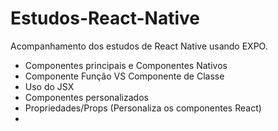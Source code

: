 # Estudos-React-Native
Acompanhamento dos estudos de React Native usando EXPO.

<ul>
<li>Componentes principais e Componentes Nativos</li>
<li>Componente Função VS Componente de Classe</li>
<li>Uso do JSX</li>
<li>Componentes personalizados</li>
<li>Propriedades/Props (Personaliza os componentes React)</li>
<li></li>
</ul>
